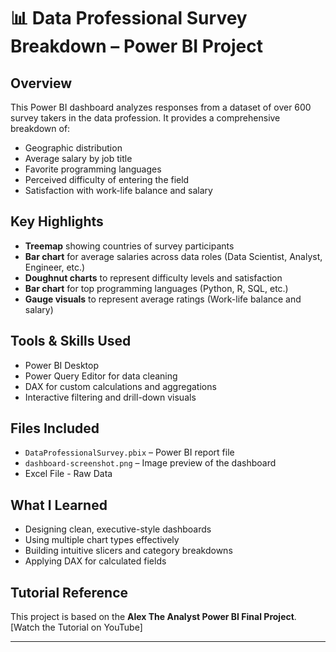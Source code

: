 # 📊 Data Professional Survey Breakdown – Power BI Project

## Overview
This Power BI dashboard analyzes responses from a dataset of over 600 survey takers in the data profession. It provides a comprehensive breakdown of:
- Geographic distribution
- Average salary by job title
- Favorite programming languages
- Perceived difficulty of entering the field
- Satisfaction with work-life balance and salary

## Key Highlights
- **Treemap** showing countries of survey participants
- **Bar chart** for average salaries across data roles (Data Scientist, Analyst, Engineer, etc.)
- **Doughnut charts** to represent difficulty levels and satisfaction
- **Bar chart** for top programming languages (Python, R, SQL, etc.)
- **Gauge visuals** to represent average ratings (Work-life balance and salary)

## Tools & Skills Used
- Power BI Desktop
- Power Query Editor for data cleaning
- DAX for custom calculations and aggregations
- Interactive filtering and drill-down visuals

## Files Included
- `DataProfessionalSurvey.pbix` – Power BI report file
- `dashboard-screenshot.png` – Image preview of the dashboard
- Excel File - Raw Data

## What I Learned
- Designing clean, executive-style dashboards
- Using multiple chart types effectively
- Building intuitive slicers and category breakdowns
- Applying DAX for calculated fields

## Tutorial Reference
This project is based on the **Alex The Analyst Power BI Final Project**.  
[Watch the Tutorial on YouTube]

---
